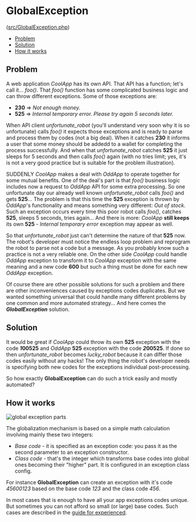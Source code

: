 # GlobalException

([src/GlobalException.php](../../../../src/GlobalException.php))

- [Problem](#Problem)
- [Solution](#Solution)
- [How it works](#how-it-works)

## Problem

A web application _CoolApp_ has its own API. That API has a function; let's call it... _foo()_. That _foo()_ function
has some complicated business logic and can throw different exceptions. Some of those exceptions are:
- **230** => _Not enough money._
- **525** => _Internal temporary error. Please try again 5 seconds later._

When API client _unfortunate_robot_ (you'll understand very soon why it is so unfortunate) calls _foo()_ it expects
those exceptions and is ready to parse and process them by codes (not a big deal). When it catches **230** it informs a
user that some money should be addedd to a wallet for completing the process successfully. And when that
_unfortunate_robot_  catches **525** it just sleeps for 5 seconds and then calls _foo()_ again (with no tries limit;
yes, it's is not a very good practice but is suitable for the problem illustration).

SUDDENLY _CoolApp_ makes a deal with _OddApp_ to operate together for some mutual benefits. One of the deal's part is
that _foo()_ business logic includes now a request to _OddApp_ API for some extra processing.
So one unfortunate day our already well known _unfortunate_robot_ calls _foo()_ and gets **525**... The problem is that
this time the **525** exception is thrown by _OddApp_'s functionality and means something very different: _Out of
stock_. Such an exception occurs every time this poor robot calls _foo()_, catches **525**, sleeps 5 seconds, tries
again... And there is more: _CoolApp_ **still keeps** its own **525** - _Internal temporary error_ exception may appear
as well.

So that _unfortunate_robot_ just can't determine the nature of that **525** now. The robot's developer must notice
the endless loop problem and reprogram the robot to parse not a code but a message. As you probably know such a
practice is not a very reliable one. On the other side _CoolApp_ could handle _OddApp_ exception to transform it to
_CoolApp_ exception with the same meaning and a new code **600** but such a thing must be done for each new _OddApp_
exception.

Of course there are other possible solutions for such a problem and there are other inconveniences caused by exceptions
codes duplicates. But we wanted something universal that could handle many different problems by one common and more
automated strategy... And here comes the _**GlobalException**_ solution.

## Solution

It would be great if _CoolApp_ could throw its own **525** exception with the code _**1**_**00525** and _OddApp_
**525** exception with the code _**2**_**00525**. If done so then _unfortunate_robot_ becomes _lucky_robot_ because it
can differ those codes easily without any hacks! The only thing the robot's developer needs is specifying both new
codes for the exceptions individual post-processing.

So how exactly **GlobalException** can do such a trick easily and mostly automated?

## How it works

![global exception parts]()

The globalization mechanism is based on a simple math calculation involving mainly these two integers:
- _Base code_ - it is specified as an exception code: you pass it as the second parameter to an exception constructor.
- _Class code_ - that's the integer which transforms base codes into global ones becoming their "higher" part. It is
configured in an exception class config.

For instance **GlobalException** can create an exception with it's code _45600123_ based on the base code _123_ and the
class code _456_.

In most cases that is enough to have all your app exceptions codes unique. But sometimes you can not afford so small
(or large) base codes. Such cases are described in the [guide for experienced]().

